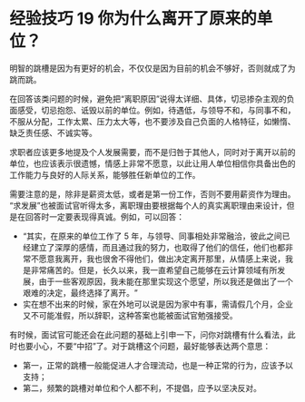 # 经验技巧 19 你为什么离开了原来的单位？

明智的跳槽是因为有更好的机会，不仅仅是因为目前的机会不够好，否则就成了为跳而跳。

在回答该类问题的时候，避免把“离职原因”说得太详细、具体，切忌掺杂主观的负面感受，切忌抱怨、诋毁以前的单位。例如，待遇低，与领导不和，与同事不和，不服从分配，工作太累、压力太大等，也不要涉及自己负面的人格特征，如懒惰、缺乏责任感、不诚实等。

求职者应该更多地提及个人发展需要，而不是归咎于其他人，同时对于离开以前的单位，也应该表示很遗憾，情感上非常不愿意，以此让用人单位相信你具备出色的工作能力与良好的人际关系，能够胜任新单位的工作。

需要注意的是，除非是薪资太低，或者是第一份工作，否则不要用薪资作为理由。​“求发展”也被面试官听得太多，离职理由要根据每个人的真实离职理由来设计，但是在回答时一定要表现得真诚。例如，可以回答：

- ​“其实，在原来的单位工作了 5 年，与领导、同事相处非常融洽，彼此之间已经建立了深厚的感情，而且通过我的努力，也取得了他们的信任，他们也都非常不愿意我离开，我也很舍不得他们，做出决定离开那里，从情感上来说，我是非常痛苦的。但是，长久以来，我一直希望自己能够在云计算领域有所发展，由于一些客观原因，我未能在那里实现这个愿望，所以我还是做出了一个艰难的决定，最终选择了离开。​”
- 实在想不出来的时候，家在外地可以说是因为家中有事，需请假几个月，企业又不可能准假，所以辞职，这种答案也能被面试官勉强接受。

有时候，面试官可能还会在此问题的基础上引申一下，问你对跳槽有什么看法，此时也要小心，不要“中招”了。对于跳槽这个问题，最好能够表达两个意思：

- 第一，正常的跳槽一般能促进人才合理流动，也是一种正常的行为，应该予以支持；
- 第二，频繁的跳槽对单位和个人都不利，不提倡，应予以坚决反对。
